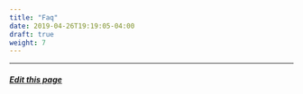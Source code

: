 ```yaml
---
title: "Faq"
date: 2019-04-26T19:19:05-04:00
draft: true
weight: 7
---
```



---
##### [Edit this page](https://github.com/belbio/bel_lang_ws/edit/master/content/faq/_index.md)
